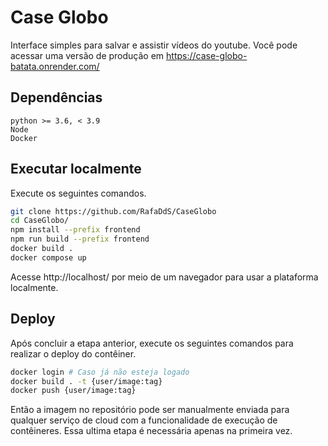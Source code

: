 # Case Globo
Interface simples para salvar e assistir vídeos do youtube. Você pode acessar uma versão de produção em https://case-globo-batata.onrender.com/ 

## Dependências
```
python >= 3.6, < 3.9
Node
Docker
```
## Executar localmente
Execute os seguintes comandos.

```bash
git clone https://github.com/RafaDdS/CaseGlobo
cd CaseGlobo/
npm install --prefix frontend
npm run build --prefix frontend
docker build .
docker compose up
```

Acesse http://localhost/ por meio de um navegador para usar a plataforma localmente.

## Deploy
Após concluir a etapa anterior, execute os seguintes comandos para realizar o deploy do contêiner.

```bash
docker login # Caso já não esteja logado
docker build . -t {user/image:tag}
docker push {user/image:tag}
````

Então a imagem no repositório pode ser manualmente enviada para qualquer serviço de cloud com a funcionalidade de execução de contêineres. Essa ultima etapa é necessária apenas na primeira vez.
